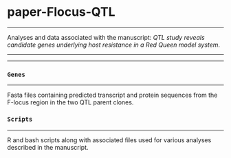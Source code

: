 # paper-Flocus-QTL
***
Analyses and data associated with the manuscript: *QTL study reveals candidate genes underlying host resistance in a Red Queen model system*. 
***
***

### `Genes` 

***

Fasta files containing predicted transcript and protein sequences from the F-locus region in the two QTL parent clones.
 


### `Scripts` 

***

R and bash scripts along with associated files used for various analyses described in the manuscript. 
